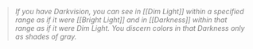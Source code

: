 > *<span style="color:rgb(125, 125, 125)">If you have Darkvision, you can see in [[Dim Light]] within a specified range as if it were [[Bright Light]] and in [[Darkness]] within that range as if it were Dim Light. You discern colors in that Darkness only as shades of gray.</span>*